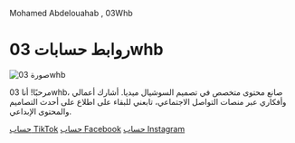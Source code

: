  Mohamed Abdelouahab , 03Whb
</head>
<body>
    <div class="container">
        <h1>روابط حسابات 03whb</h1>
        <img src="https://i.postimg.cc/cLb1qjCG/IMG-20250314-141757.jpg" alt="صورة 03whb" class="profile-img">
        <p class="bio">مرحبًا! أنا 03whb، صانع محتوى متخصص في تصميم السوشيال ميديا. أشارك أعمالي وأفكاري عبر منصات التواصل الاجتماعي، تابعني للبقاء على اطلاع على أحدث التصاميم والمحتوى الإبداعي.</p>
        <a href="https://www.tiktok.com/@foot.whb" target="_blank">حساب TikTok</a>
        <a href="https://www.facebook.com/reel/1249467922499590/" target="_blank">حساب Facebook</a>
        <a href="https://www.instagram.com/03whb" target="_blank">حساب Instagram</a>
    </div>
</body>
</html>
